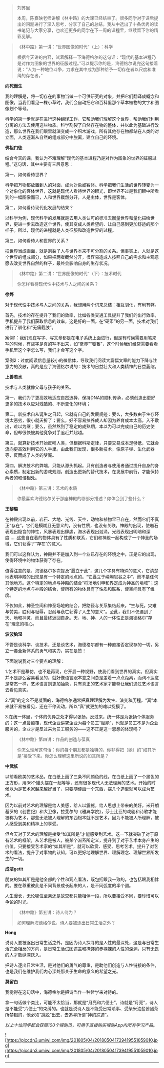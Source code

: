 > 刘苏里
> 
> 本周，陈嘉映老师讲解《林中路》的大课已经结束了。很多同学对于课后提出的问题进行了深入思考，分享了自己的总结。我从中选出了十条优秀的读书笔记与大家分享，也欢迎更多的同学在下一周的课程里，继续留下你的精彩见解。

> 《林中路》第一讲：“世界图像的时代”（上）：科学
> 
> 根据今天讲的内容，试着解释一下海德格尔的这句话：“现代的基本进程乃是对作为图象的世界的征服过程。”可以提示你的是，海德格尔说完这句接着说：“人为一种地位斗争，力求在其中成为那种给予一切存在者以尺度和准绳的存在者。”

 **向死而生**

我的理解是，将一切存在的事物当做一个可供研究的对象，并把它们翻译成概念和图像，当我们看见一棵小草时，我们会自动把它和百科里那个草本植物的文字和图像划个等号。

科学的第一步就是在进行这种翻译工作，它帮助我们理解这个世界，帮助我们利用分离的方法去使用这些物质。科学割裂了自然存在物的整体，并以此为基础进行改造，那么世界在我们眼里就演变成一个积木游戏，所有其他存在物都站在人类的对立面，人类逐渐从自然的组成部分中脱离，建立自己的环境。

 **佛祖门徒**

结合今天的课，我认为不难理解“现代的基本进程乃是对作为图象的世界的征服过程。”这句话，其中主要有三层意思：

第一，如何看待世界？

科学把万物都放置到人的对面，成为对象或客体。科学把我们生活的世界转变为一个对象化的客体世界，这就是现代人看待世界的眼光，即世界不过是我们眼中所看到的一幅图像而已，人和世界截然分开，人是主体，世界是客体。

第二，如何看待现代化发展的结果？

以科学为例，现代科学的发展就是去用人类认可的标准去衡量世界和量化描绘世界，更进一步去改造这个世界，使其变成人类希望的、让自己感到更加舒适的那个样子。所以，现代的进程就是人类征服和改造世界的过程。

第三，如何看待人和世界的关系？

把世界当成画面，就是割裂了人与世界本来不可分割的关系。但事实上，人就是这个世界的组成部分，如果把两者截然分开，很容易造成人按照自己的需求和主观意愿去改变世界自然的样子，最终会影响自身的生存状况。

> 《林中路》第二讲：“世界图像的时代”（下）：技术时代
> 
> 你怎样看待现代性中技术与人之间的关系？

 **徐烨**

对于现代性中技术与人之间的关系，我想用两个词来总结：相互驯化，有利有弊。

首先，技术的存在提升了我们的效率，比如各类交通工具提升了我们的出行效率，手机提升了我们获取信息的效率，这是好的一面。在“硬币”的另一面，技术对我们进行了驯化和“无痛截肢”。

案例1：我们现在写字、写文章都是在电子系统上面进行，但是有时候需要用笔来写的时候，有些字是真的写不出来，如“豢养”“饕餮”，这个时候我们经常需要看看手机里这个字怎么写，我们才会写这个字。

案例2：过度阅读信息量较小的微信体，导致我们阅读大篇幅文章的能力下降与注意力的涣散，真的是应了海德格尔说的：技术的日益壮大和人类精神的日益萎缩。

 **上善若水**

技术与人类就像父母与孩子的关系。

第一，我们为了更高效地适应自然选择，保持DNA的顺利传承，必须创造出更好更多的技术以应对残酷的、不断变化的环境；

第二，新技术自从诞生之日起，它就有自己的发展规迹：要么，大多数由于生存环境太恶劣，很小就夭折了；要么，好不容易扶养成人却因为养育成本太高，入不敷出，难以为继；要么，虽然熬到了稳定的成熟期，本以为可以完成自己的历史使命，但却很快被其他竞争对手追赶并超越。

第三，就算新技术开始反哺人类，但根据科斯定律，只要交易成本足够低，它就会流向更高效利用它的人手里。由此我们发现，很多新技术，像原子弹、生化武器等，反而成了人类的梦魇。

第四，解决技术的弊端，只能从源头抓起。只有创造者与使用者通过提升自身的身心素质，制定出新的游戏规则，创造出更新的替代技术，在发展中前行，才能保持两者的和谐相处。

> 《林中路》第三讲：艺术的本质
> 
> 你最喜欢海德格尔关于那座神殿的哪部分描述？你体会到了些什么？

 **王黎璐**

在神殿出现以前，岩石、大地、光线、天空，动物和植物早已自在，然而它们不真正“存在”。它们是模糊且无意义的，没有性质，也没有关联。神殿的出现，使岩石表现出隐含的神性，风暴表现出肆虐，海水表现出汹涌，光线表现出明暗和深度……这些自在着的物体具有了性质和联系，它们和神殿一起构成了一个神圣的场域，它们获得了“存在”的意义。

我们可以这样认为，神殿并不是加入到一个业已存在的环境之中，正是它的出现，使得环境中的物体获得了存在。

值得注意的是，海德格尔多次提及“矗立于此”，这几个字具有特殊的意义，它清楚地表明神殿的出现是有一个特定的地点的。“它矗立于嶙峋岩谷之中”，而不是任何其他地方。这个特定的地点与神殿的结合“将场地引申和界定成为神圣的境域”；这个特定的地点与神殿的结合，使所有的物体具有了性质和联系，使空间具有了维度。

不仅如此，神圣空间和神圣场地的结合，把路径与关系集结起来，“生与死，灾难与赞美，胜利与耻辱，忍耐与衰亡获得了人生的意义”。至此，我们不仅遇到了天、地和神灵，而且最终返回自身。天、地、神、人的一体性正是海德格尔“存在”理念的核心。

 **波波脑湿**

不管是谈科学、谈技术，还是谈艺术，海德格尔都有一种直接否定现存的一切，另立一套全新体系的勇气和实力，实在是赞！

下面说说我对三个要点的理解：

1.艺术不是摹仿，也不是再现，它开启一种视野，使我们看到世界的真实。但真实并不是那么容易看见的，就好像语言跟本意之间总是差着一点点距离，而词不达意是常态一样，艺术语言则更加抽象，只有真正的艺术家才能够让我们通过艺术语言去看见真实。

2.“真”的定义不是凝固的，海德格尔通常把真理理解为发生、演变和历程。“真”本来就不易被看见，还在不停流动，所以“真”就更加的难以捉摸了。

3.在统一体里，个体的优异之处才得以张扬，反过来，统一体是为张扬个体服务的；这一点最颠覆，现代企业讲究企业为每个员工“赋能”，也就是员工不是为企业服务的，企业才是反过来为员工服务的——这不正是这一思想的体现吗？

> 《林中路》第四讲：作品的创造与葆真
> 
> 你怎么理解这句话：你的每个朋友都是独特的，你非得把（她）的“如其所是”接受下来。你怎么理解这里所说的如其所是？

 **中武妖**

以前看欧美的艺术品，在白纸上画了三条不同颜色的线，在白纸上画了一个黑色的正方形，用36个罐头摆在一起等等，还有很多现代人无法理解的艺术。开始的时候以为是艺术家越来越好当了，只要随便画一个东西，摆几个造型就可以成为艺术。

因为以前对艺术的理解是给人美感，给人以震撼，给人思想上带来的美好。米开朗基罗的《创世纪》和大卫像，拉斐尔的《雅典学院》，莎士比亚的戏剧和诗歌才能被称为艺术，那些无法被人理解的东西根本就不是艺术，因为不能被人所理解，被人感受到美和精神上的享受。

但今天对于艺术的理解是接受“如其所是”才能感受到艺术。这一下就突破了对于原有艺术的框架，从艺术是被人，被某个派系所定义，提升到了对于艺术本身产生的价值。只要接受艺术家的“如其所是”，就可以欣赏、感受、思考艺术。提升了对艺术的看法，提升了对事物的认知，可以更好地理解世界、理解理念、理解世界所发生的一切。

 **成洁getit**

朋友的如其所是是他全部的个性和观点看法，既包括跟我一致的，也包括跟我相悖的。要在尊重彼此是不同背景成长起来的人，是不同弧度的半个圆。

人生漫长，无论哪位至亲还是故交都只能相伴一段，所以要接受不同，要珍惜可以争论的时光。

> 《林中路》第五讲：诗人何为？
> 
> 如何理解海德格尔说，诗人要被逐出日常生活之外？

 **Hong**

说诗人要被逐出日常生活之外，是因为诗人探寻的是人性的最深处，这是与日常生活完全相反的方向，是日常生活试图遮盖和掩饰的赤裸裸的人性的深渊，只有无畏的人才敢纵深跃入。

把诗人逐出日常生活，是对他们的勇气的尊重，是助他们创造与人性链接的条件，也是我们在维护我们内心深处那关于生命的意义的希望之光。

 **莫留白**

我觉得在这句话中，海德格尔是把诗当作一种哲学来对待的。

拿一句话做个类比，可能不太恰当，那就是“月亮和六便士”。诗就是“月亮”，诗人是不能受“六便士”的束缚的。也就是说诗人是不能受日常琐事、受柴米油盐酱醋茶所禁锢的，他必须“跳脱”出去，去追寻所谓“神的踪迹”。

 *以上十位同学都会获赠100个得到贝，可用于直接购买得到App内所有学习产品。*

![https://piccdn3.umiwi.com/img/201805/04/201805041739419551059010.jpg](https://piccdn3.umiwi.com/img/201805/04/201805041739419551059010.jpg)

---
